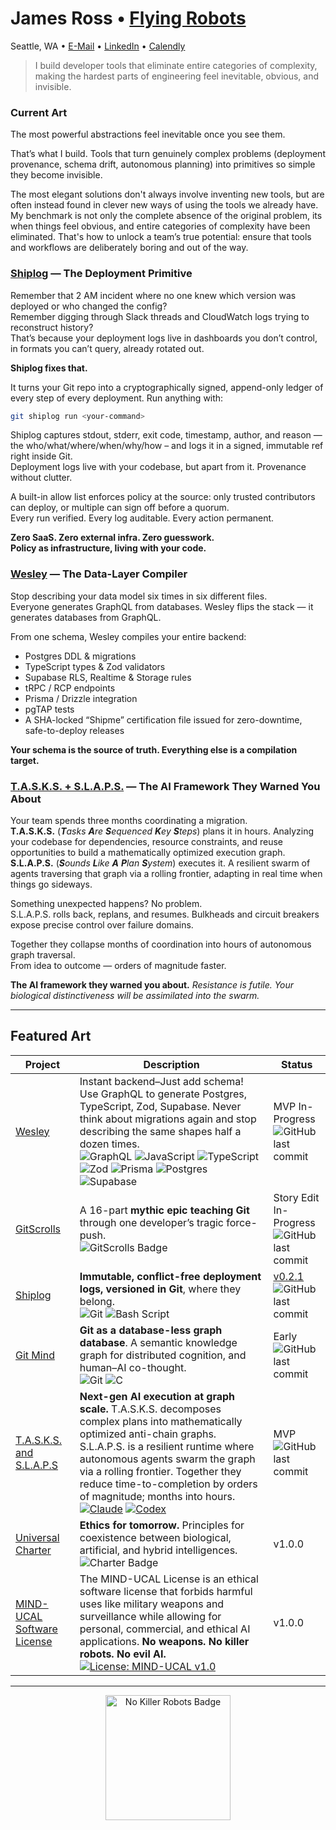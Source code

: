 # James Ross • [Flying Robots](https://flyingrobots.dev)

Seattle, WA • [E-Mail](mailto:james@flyingrobots.dev) • [LinkedIn](https://linkedin.com/in/flyingrobots) • [Calendly](https://calendly.com/flyingrobots-dev/30min)

> I build developer tools that eliminate entire categories of complexity, making the hardest parts of engineering feel inevitable, obvious, and invisible.

### Current Art

The most powerful abstractions feel inevitable once you see them.

That’s what I build. Tools that turn genuinely complex problems (deployment provenance, schema drift, autonomous planning) into primitives so simple they become invisible.

The most elegant solutions don't always involve inventing new tools, but are often instead found in clever new ways of using the tools we already have. My benchmark is not only the complete absence of the original problem, its when things feel obvious, and entire categories of complexity have been eliminated. That's how to unlock a team’s true potential: ensure that tools and workflows are deliberately boring and out of the way. 

### [Shiplog](https://github.com/flyingrobots/shiplog) — The Deployment Primitive

Remember that 2 AM incident where no one knew which version was deployed or who changed the config?  
Remember digging through Slack threads and CloudWatch logs trying to reconstruct history?  
That’s because your deployment logs live in dashboards you don’t control, in formats you can’t query, already rotated out.  

**Shiplog fixes that.**

It turns your Git repo into a cryptographically signed, append-only ledger of every step of every deployment.
Run anything with:  

```bash
git shiplog run <your-command>
```

Shiplog captures stdout, stderr, exit code, timestamp, author, and reason — the who/what/where/when/why/how – and logs it in a signed, immutable ref right inside Git.  
Deployment logs live with your codebase, but apart from it. Provenance without clutter.  

A built-in allow list enforces policy at the source: only trusted contributors can deploy, or multiple can sign off before a quorum.  
Every run verified. Every log auditable. Every action permanent.  

**Zero SaaS. Zero external infra. Zero guesswork.  
Policy as infrastructure, living with your code.**

### [Wesley](https://github.com/flyingrobots/wesley) — The Data-Layer Compiler

Stop describing your data model six times in six different files.  
Everyone generates GraphQL from databases. Wesley flips the stack — it generates databases from GraphQL.

From one schema, Wesley compiles your entire backend:

- Postgres DDL & migrations
- TypeScript types & Zod validators
- Supabase RLS, Realtime & Storage rules
- tRPC / RCP endpoints
- Prisma / Drizzle integration
- pgTAP tests
- A SHA-locked “Shipme” certification file issued for zero-downtime, safe-to-deploy releases

**Your schema is the source of truth. Everything else is a compilation target.** 

### [T.A.S.K.S. + S.L.A.P.S.](https://github.com/flyingrobots/TASKS) — The AI Framework They Warned You About

Your team spends three months coordinating a migration.  
**T.A.S.K.S.** (_**T**asks **A**re **S**equenced **K**ey **S**teps_) plans it in hours. Analyzing your codebase for dependencies, resource constraints, and reuse opportunities to build a mathematically optimized execution graph.  
**S.L.A.P.S.** (_**S**ounds **L**ike **A** **P**lan **S**ystem_) executes it. A resilient swarm of agents traversing that graph via a rolling frontier, adapting in real time when things go sideways.

Something unexpected happens? No problem.  
S.L.A.P.S. rolls back, replans, and resumes. Bulkheads and circuit breakers expose precise control over failure domains.

Together they collapse months of coordination into hours of autonomous graph traversal.  
From idea to outcome — orders of magnitude faster.

**The AI framework they warned you about.** _Resistance is futile. Your biological distinctiveness will be assimilated into the swarm._

---

## Featured Art

| Project | Description | Status |
|---------|-------------|--------|
| [Wesley](https://github.com/flyingrobots/wesley) | Instant backend–Just add schema! Use GraphQL to generate Postgres, TypeScript, Zod, Supabase. Never think about migrations again and stop describing the same shapes half a dozen times.<br />![GraphQL](https://img.shields.io/badge/-GraphQL-E10098?style=flat-square&logo=graphql&logoColor=white) ![JavaScript](https://img.shields.io/badge/javascript-%23323330.svg?style=flat-square&logo=javascript&logoColor=%23F7DF1E) ![TypeScript](https://img.shields.io/badge/typescript-%23007ACC.svg?style=flat-square&logo=typescript&logoColor=white) ![Zod](https://img.shields.io/badge/zod-%233068b7.svg?style=flat-square&logo=zod&logoColor=white) ![Prisma](https://img.shields.io/badge/Prisma-3982CE?style=flat-square&logo=Prisma&logoColor=white) ![Postgres](https://img.shields.io/badge/postgres-%23316192.svg?style=flat-square&logo=postgresql&logoColor=white) ![Supabase](https://img.shields.io/badge/Supabase-3ECF8E?style=flat-square&logo=supabase&logoColor=white) | MVP In-Progress<br />![GitHub last commit](https://img.shields.io/github/last-commit/flyingrobots/wesley) |
| [GitScrolls](https://github.com/gitscrolls/gitscrolls) | A 16-part **mythic epic teaching Git** through one developer’s tragic force-push.<br /> ![GitScrolls Badge](https://img.shields.io/badge/GitScrolls-Mythic%20Dev%20Scrolls-blueviolet?style=flat-square)   | Story Edit In-Progress<br />![GitHub last commit](https://img.shields.io/github/last-commit/gitscrolls/gitscrolls) |
| [Shiplog](https://github.com/flyingrobots/shiplog) | **Immutable, conflict-free deployment logs, versioned in Git**, where they belong.<br />![Git](https://img.shields.io/badge/git-%23F05033.svg?style=flat-square&logo=git&logoColor=white) ![Bash Script](https://img.shields.io/badge/bash_script-%23121011.svg?style=flat-square&logo=gnu-bash&logoColor=white) | [v0.2.1](https://github.com/flyingrobots/shiplog/releases/tag/v0.2.1)<br />![GitHub last commit](https://img.shields.io/github/last-commit/flyingrobots/shiplog) |
| [Git Mind](https://github.com/neuroglyph/git-mind) | **Git as a database-less graph database**. A semantic knowledge graph for distributed cognition, and human–AI co-thought.<br />![Git](https://img.shields.io/badge/git-%23F05033.svg?style=flat-square&logo=git&logoColor=white) ![C](https://img.shields.io/badge/c-%2300599C.svg?style=flat-square&logo=c&logoColor=white) | Early<br />![GitHub last commit](https://img.shields.io/github/last-commit/neuroglyph/git-mind) |
| [T.A.S.K.S. and S.L.A.P.S](https://github.com/flyingrobots/TASKS) | **Next-gen AI execution at graph scale.** T.A.S.K.S. decomposes complex plans into mathematically optimized anti-chain graphs. S.L.A.P.S. is a resilient runtime where autonomous agents swarm the graph via a rolling frontier. Together they reduce time-to-completion by orders of magnitude; months into hours.<br />[![Claude](https://img.shields.io/badge/Claude-D97757?logo=claude&logoColor=fff)](#) [![Codex](https://img.shields.io/badge/Codex-74aa9c?logo=openai&logoColor=white)](#) | MVP<br />![GitHub last commit](https://img.shields.io/github/last-commit/flyingrobots/TASKS) |
| [Universal Charter](https://universalcharter.org) | **Ethics for tomorrow.** Principles for coexistence between biological, artificial, and hybrid intelligences.<br />![Charter Badge](https://img.shields.io/badge/Universal_Charter-Post_Anthropocentric_Ethics-brightgreen?style=flat-square) | v1.0.0 |
| [MIND-UCAL Software License](https://github.com/UniversalCharter/mind-ucal) | The MIND-UCAL License is an ethical software license that forbids harmful uses like military weapons and surveillance while allowing for personal, commercial, and ethical AI applications. **No weapons. No killer robots. No evil AI.**<br />[![License: MIND-UCAL v1.0](https://img.shields.io/badge/License-MIND--UCAL%20v1.0-orange?logo=fire&logoColor=fff&labelColor=000)](https://github.com/UniversalCharter/mind-ucal/blob/v1.0/LICENSE.md) | v1.0.0 |

---

<p align="center">
  <img src="https://raw.githubusercontent.com/flyingrobots/image-dump/7ddf8ec20119dfcc802dc710c51a46b9ebf551c8/optimized/no_killer_robots_patch_peace_movement.svg" height="200" alt="No Killer Robots Badge" />
</p>
